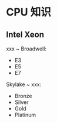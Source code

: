 # CPU 知识

## Intel Xeon
xxx ~ Broadwell:
- E3
- E5
- E7

Skylake ~ xxx:  
- Bronze
- Silver
- Gold
- Platinum